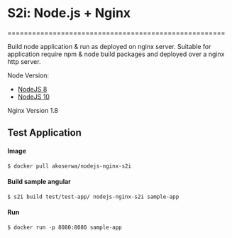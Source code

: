 # S2i: Node.js + Nginx
=====================================================

Build node application & run as deployed on nginx server. Suitable for application require npm & node build packages and deployed over a nginx http server.

Node Version:

* [NodeJS 8](8)
* [NodeJS 10](10)


Nginx Version 1.8


## Test Application

#### Image

```console 
$ docker pull akoserwa/nodejs-nginx-s2i
```
#### Build sample angular

```console 
$ s2i build test/test-app/ nodejs-nginx-s2i sample-app 
```
#### Run

```console 
$ docker run -p 8080:8080 sample-app
```
